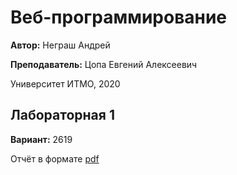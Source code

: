 # Веб-программирование
**Автор:** Неграш Андрей

**Преподаватель:** Цопа Евгений Алексеевич

Университет ИТМО, 2020

## Лабораторная 1
**Вариант:** 2619

Отчёт в формате [pdf](https://github.com/ANegrash/ITMO-all/blob/master/3%20Web/lab1/report.pdf)
